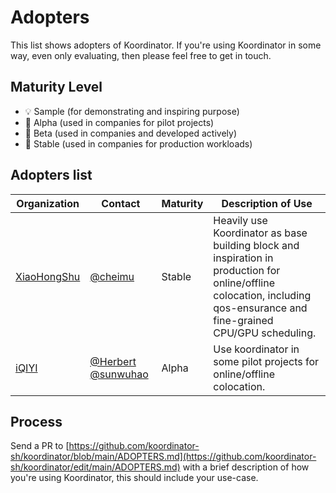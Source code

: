 # Adopters

This list shows adopters of Koordinator. If you're using Koordinator in some way, even only evaluating, then please feel
free to get in touch.

## Maturity Level

- 💡 Sample (for demonstrating and inspiring purpose)
- 👶 Alpha (used in companies for pilot projects)
- 👦 Beta (used in companies and developed actively)
- 👨 Stable (used in companies for production workloads)

## Adopters list

| Organization                           | Contact                              | Maturity | Description of Use                                                                                                                                                       |
| -------------------------------------- | ------------------------------------ | -------- | ------------------------------------------------------------------------------------------------------------------------------------------------------------------------ |
| [XiaoHongShu](https://xiaohongshu.com) | [@cheimu](https://github.com/cheimu) | Stable   | Heavily use Koordinator as base building block and inspiration in production for online/offline colocation, including qos-ensurance and fine-grained CPU/GPU scheduling. |
| [iQIYI](https://www.iqiyi.com/) | [@Herbert](https://github.com/wangxiaoq) [@sunwuhao](mailTo:sunwuhao001@hotmail.com) | Alpha   | Use koordinator in some pilot projects for online/offline colocation. |

## Process

Send a PR
to [https://github.com/koordinator-sh/koordinator/blob/main/ADOPTERS.md](https://github.com/koordinator-sh/koordinator/edit/main/ADOPTERS.md)
with a brief description of how you're using Koordinator, this should include your use-case.
